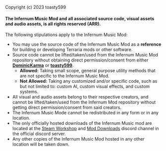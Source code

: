 Copyright (c) 2023 toasty599

#### The Infernum Music Mod and all associated source code, visual assets and audio assets, is all rights reserved (ARR).

The following stipulations apply to the Infernum Music Mod:

- You may use the source code of the Infernum Music Mod as a **reference** for building or developing Terraria mods or other software.
- Source code cannot be lifted/taken/used from the Infernum Music Mod repository without obtaining direct permission/consent from either **[DominicKarma](https://github.com/DominicKarma)** or **[toasty599](https://github.com/toasty599)**.
    - **Allowed:** Taking small scope, general purpose utility methods that are not specific to the Infernum Music Mod.
    - **Not Allowed:** Taking any customized and/or specific code, such as but not limited to: custom AI, custom visual effects, and custom systems.
- All visual and audio assets belong to their respective creators, and cannot be lifted/taken/used from the Infernum Mod repository without getting direct permission/consent from said creators.
- The Infernum Music Mode cannot be redistributed in any form or in any location.
- The only officially hosted downloads of the Infernum Music mod are located at the [Steam Workshop](https://steamcommunity.com/sharedfiles/filedetails/?id=3015416182) and [Mod Downloads](https://discord.com/channels/893729355908399114/899810329985425448) discord channel in the official discord server.
- Any other copies of the Infernum Music Mod hosted in any other location will be taken down.
